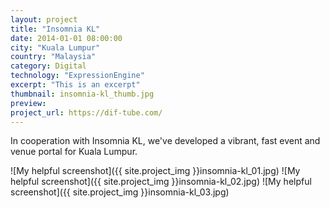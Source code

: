 ```yaml
---
layout: project
title: "Insomnia KL"
date: 2014-01-01 08:00:00
city: "Kuala Lumpur"
country: "Malaysia"
category: Digital
technology: "ExpressionEngine"
excerpt: "This is an excerpt"
thumbnail: insomnia-kl_thumb.jpg
preview:
project_url: https://dif-tube.com/
---
```


In cooperation with Insomnia KL, we've developed a vibrant, fast event and venue portal for Kuala Lumpur.

![My helpful screenshot]({{ site.project_img }}insomnia-kl_01.jpg)
![My helpful screenshot]({{ site.project_img }}insomnia-kl_02.jpg)
![My helpful screenshot]({{ site.project_img }}insomnia-kl_03.jpg)
